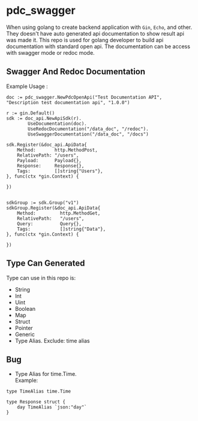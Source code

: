 # pdc_swagger
When using golang to create backend application with `Gin`, `Echo`, and other. They doesn't have auto generated api documentation to show result api was made it.
This repo is used for golang developer to build api documentation with standard open api.
The documentation can be access with swagger mode or redoc mode.

## Swagger And Redoc Documentation
Example Usage :
```	
doc := pdc_swagger.NewPdcOpenApi("Test Documentation API", "Description test documentation api", "1.0.0")

r := gin.Default()
sdk := doc_api.NewApiSdk(r).
		UseDocumentation(doc).
		UseRedocDocumentation("/data_doc", "/redoc").
		UseSwaggerDocumentation("/data_doc", "/docs")

sdk.Register(&doc_api.ApiData{
	Method:       http.MethodPost,
	RelativePath: "/users",
	Payload:      Payload{},
	Response: 	  Response{},
	Tags:         []string{"Users"},
}, func(ctx *gin.Context) {

})


sdkGroup := sdk.Group("v1")
sdkGroup.Register(&doc_api.ApiData{
	Method: 		http.MethodGet,
	RelativePath:   "/users",
	Query: 			Query{},
	Tags:   		[]string{"Data"},
}, func(ctx *gin.Context) {

})
```

## Type Can Generated
Type can use in this repo is:
- String
- Int
- Uint 
- Boolean
- Map
- Struct
- Pointer
- Generic
- Type Alias. Exclude: time alias


## Bug
- Type Alias for time.Time.<br>
Example:<br>
```
type TimeAlias time.Time

type Response struct {
	day TimeAlias `json:"day"`
}
```
